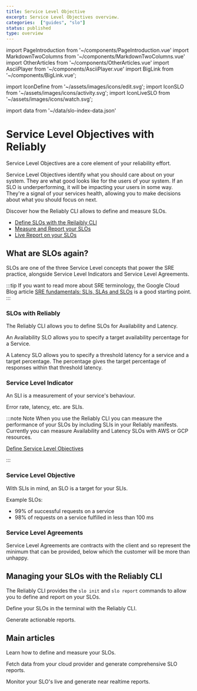 ```yaml
---
title: Service Level Objective
excerpt: Service Level Objectives overview.
categories:  ["guides", "slo"]
status: published
type: overview
---
```

import PageIntroduction from '~/components/PageIntroduction.vue'
import MarkdownTwoColumns from '~/components/MarkdownTwoColumns.vue'
import OtherArticles from '~/components/OtherArticles.vue'
import AsciiPlayer from '~/components/AsciiPlayer.vue'
import BigLink from '~/components/BigLink.vue';

import IconDefine from '~/assets/images/icons/edit.svg';
import IconSLO from '~/assets/images/icons/activity.svg';
import IconLiveSLO from '~/assets/images/icons/watch.svg';

import data from '~/data/slo-index-data.json'

# Service Level Objectives with Reliably

<PageIntroduction>

  Service Level Objectives are a core element of your reliability effort.

  Service Level Objectives identify what you should care about on your system. They are what good looks like for the users of your system. If an SLO is underperforming, it will be impacting your users in some way.
  They're a signal of your services health, allowing you to make decisions about what you should focus on next.

  Discover how the Reliably CLI allows to define and measure SLOs.

</PageIntroduction>

* [Define SLOs with the Reilaibly CLI]
* [Measure and Report your SLOs]
* [Live Report on your SLOs]

[Define SLOs with the Reilaibly CLI]: /docs/guides/slo/define-slos/
[Measure and Report your SLOs]: /docs/guides/slo/slo-reports/
[Live Report on your SLOs]: /docs/guides/slo/live-reporting/


## What are SLOs again?

SLOs are one of the three Service Level concepts that power the SRE practice,
alongside Service Level Indicators and Service Level Agreements.

:::tip
If you want to read more about SRE terminology, the Google Cloud Blog
article <a href="https://cloud.google.com/blog/products/devops-sre/sre-fundamentals-slis-slas-and-slos" target="_blank" rel="noopener noreferer">SRE fundamentals: SLIs, SLAs and SLOs</a> is a good starting point.
:::

### SLOs with Reliably

The Reliably CLI allows you to define SLOs for Availability and Latency.

An Availability SLO allows you to specify a target availability percentage for a Service.

A Latency SLO allows you to specify a threshold latency for a service and a target percentage. The percentage gives the target percentage of responses within that threshold latency.


### Service Level Indicator

An SLI is a measurement of your service's behaviour.

Error rate, latency, etc.
are SLIs.

:::note Note
  When you use the Reliably CLI you can measure the performance of your SLOs by including SLIs in your Reliably manifests. Currently you can measure Availability and Latency SLOs with AWS or GCP resources.

  [Define Service Level Objectives]

:::

[Define Service Level Objectives]: /docs/guides/slo/define-slos/

### Service Level Objective

With SLIs in mind, an SLO is a target for your SLIs.

Example SLOs:

- 99% of successful requests on a service
- 98% of requests on a service fulfilled in less than 100 ms

### Service Level Agreements

Service Level Agreements are contracts with the client and so represent the minimum that can be provided, below which the customer will be more than unhappy.




## Managing your SLOs with the Reliably CLI

The Reliably CLI provides the  `slo init` and `slo report` commands to allow you to define and report on your SLOs.


Define your SLOs in the terminal with the Reliably CLI.
<AsciiPlayer id="409008" />

Generate actionable reports.
<AsciiPlayer id="409053" />

## Main articles

<MarkdownTwoColumns>
  <BigLink to="/guides/slo/define-slos/" :external="false" :dark="true">
    <template v-slot:header>
      Define your Service Level Objectives
    </template>
    <template v-slot:icon>
      <IconDefine />
    </template>
    <p>Learn how to define and measure your SLOs.</p>
  </BigLink>
  <BigLink to="/guides/slo/slo-reports/" :external="false" :dark="true">
    <template v-slot:header>
      Generate SLO reports
    </template>
    <template v-slot:icon>
      <IconSLO />
    </template>
    <p>Fetch data from your cloud provider and generate comprehensive SLO reports.</p>
  </BigLink>
  <BigLink to="/guides/slo/live-reporting/" :external="false" :dark="true">
    <template v-slot:header>
      Live SLO reports
    </template>
    <template v-slot:icon>
      <IconLiveSLO />
    </template>
    <p>Monitor your SLO's live and generate near realtime reports.</p>
  </BigLink>
</MarkdownTwoColumns>




